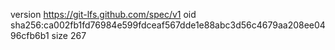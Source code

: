 version https://git-lfs.github.com/spec/v1
oid sha256:ca002fb1fd76984e599fdceaf567dde1e88abc3d56c4679aa208ee0496cfb6b1
size 267
